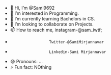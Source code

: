 - 👋 Hi, I’m @Sami9692
- 👀 I’m interested in Programming.
- 🌱 I’m currently learning Bachelors in CS.
- 💞️ I’m looking to collaborate on Projects.
- 📫 How to reach me,  instagram-@sam_iwtf;
-                      Twitter-@SamiMirjannavar
-                      Linkedin-Sami Mirjannavar
- 😄 Pronouns: ...
- ⚡ Fun fact: NOthing

<!---
Sami9692/Sami9692 is a ✨ special ✨ repository because its `README.md` (this file) appears on your GitHub profile.
You can click the Preview link to take a look at your changes.
--->
